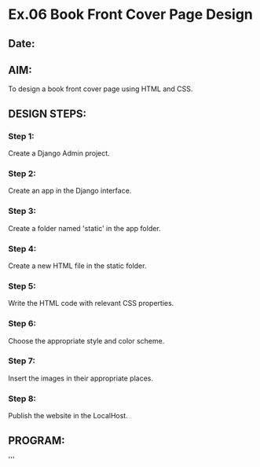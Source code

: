 # Ex.06 Book Front Cover Page Design
## Date:

## AIM:
To design a book front cover page using HTML and CSS.

## DESIGN STEPS:

### Step 1:
Create a Django Admin project.

### Step 2:
Create an app in the Django interface.

### Step 3:
Create a folder named 'static' in the app folder.

### Step 4:
Create a new HTML file in the static folder.

### Step 5:
Write the HTML code with relevant CSS properties.

### Step 6:
Choose the appropriate style and color scheme.

### Step 7:
Insert the images in their appropriate places.

### Step 8:
Publish the website in the LocalHost.

## PROGRAM:
'''
<html>
    <heAD>
        <title>

            Book Cover
        </title>
        <style>
        .book
            {
                width: 450px;
                height: 600px;
                color:gold;
                margin-left: auto;
                margin-right: auto;
                padding: 20px;
                background-image: url("book\ cover.jpg");
                background-size: cover;
            }
            .insight
            {
                color: silver;
                margin-left: 80px;
                margin-top: 70px;

            }
            .hrstyle
            {
                width:98px;
                margin-left: 70px;

            }
            .booktitle
            {
                font-size: larger;
                font-family: 'Lucida Sans', 'Lucida Sans Regular', 'Lucida Grande', 'Lucida Sans Unicode', Geneva, Verdana, sans-serif;
                text-align: center;
                position: relative;
                top: 30px;
                margin-top: 20px;
            }
            .subtitle
            {
                font-family: sans-serif;
                font-size: large;
                position: relative;
                top:50px;
                margin-left: 100px;
                margin-top: 30px;
            }
            .mypic
            {
                position: relative; 
                top: 135px; 
                left: 260px; 
                width: 100px; 
                height: 100px; 
                background-size: cover;
            }
            .id { 
                width:350px; 
                position: relative; 
                margin-left: 30px;
                top:180px;
               
            }
            .author
            {
                 display: inline; 
                 position: relative; 
                 color: yellow; 
                 top:190px; 
                 left:155px;
                 font-family:Georgia; 
                 font-size: medium;
            }
            .pub
            {
                font-size: medium; 
                position: relative; 
                top:155px; 
                left:330px;
            }
            .ed
            {
                color: silver; 
                font-size: medium; 
                font-family: Verdana;
                position:relative; 
                margin-left: 30px;
                top:85px;
            }

        </style>
    </head>
    <body>
        <div class="book">
            <div class="insight">
                SEC INSIGHT
            </div>
            <div class="hrstyle"> 
                <hr style="color: red;">
             </div>
            <div class="booktitle">
                FUNDAMENTALS OF WEB APPLICATION
            </div>
            <div class="subtitle">
                HTML AND CSS COMBINED WITH DJANGO ARCHITECTURE
            </div>
            <div class="mypic">
                <img src="kavs.jpg" height="140" width="125">
            </div>
            <div class="id">
                <hr style="color: orange;">
            </div>
            <div class="author">
                <p><b>KAVIYA</b></p>
            </div>
            <div class="pub">
                SEC
            </div>
            <div class="ed">
                <b>SIXTH EDITION</b>
            </div>
        </div>
    </body>
</html>
'''


## OUTPUT:

![Screenshot 2024-04-27 185250](https://github.com/kaviya546/cover/assets/150368823/4e2047fb-7b2b-4f27-b78d-3ece255b2069)


## RESULT:
The program for designing book front cover page using HTML and CSS is completed successfully.
